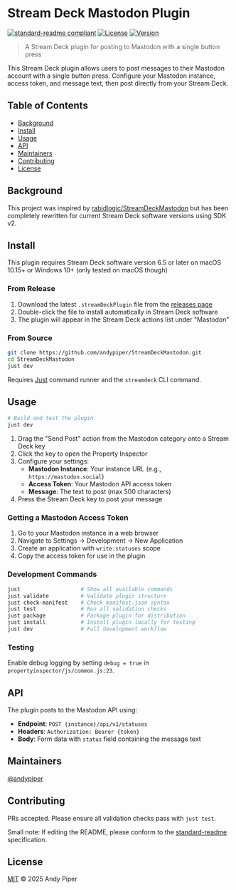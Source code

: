 # Stream Deck Mastodon Plugin

[![standard-readme compliant](https://img.shields.io/badge/readme%20style-standard-brightgreen.svg?style=flat-square)](https://github.com/RichardLitt/standard-readme)
[![License](https://img.shields.io/badge/license-MIT-blue.svg)](LICENSE)
[![Version](https://img.shields.io/badge/version-2.0.0.0-green.svg)](https://github.com/andypiper/StreamDeckMastodon)

> A Stream Deck plugin for posting to Mastodon with a single button press

This Stream Deck plugin allows users to post messages to their Mastodon account with a single button press. Configure your Mastodon instance, access token, and message text, then post directly from your Stream Deck.

## Table of Contents

- [Background](#background)
- [Install](#install)
- [Usage](#usage)
- [API](#api)
- [Maintainers](#maintainers)
- [Contributing](#contributing)
- [License](#license)

## Background

This project was inspired by [rabidlogic/StreamDeckMastodon](https://github.com/rabidlogic/StreamDeckMastodon) but has been completely rewritten for current Stream Deck software versions using SDK v2.

## Install

This plugin requires Stream Deck software version 6.5 or later on macOS 10.15+ or Windows 10+ (only tested on macOS though)

### From Release

1. Download the latest `.streamDeckPlugin` file from the [releases page](https://github.com/andypiper/StreamDeckMastodon/releases)
2. Double-click the file to install automatically in Stream Deck software
3. The plugin will appear in the Stream Deck actions list under "Mastodon"

### From Source

```bash
git clone https://github.com/andypiper/StreamDeckMastodon.git
cd StreamDeckMastodon
just dev
```

Requires [Just](https://github.com/casey/just) command runner and the `streamdeck` CLI command.

## Usage

```bash
# Build and test the plugin
just dev
```

1. Drag the "Send Post" action from the Mastodon category onto a Stream Deck key
2. Click the key to open the Property Inspector
3. Configure your settings:
   - **Mastodon Instance**: Your instance URL (e.g., `https://mastodon.social`)
   - **Access Token**: Your Mastodon API access token  
   - **Message**: The text to post (max 500 characters)
4. Press the Stream Deck key to post your message

### Getting a Mastodon Access Token

1. Go to your Mastodon instance in a web browser
2. Navigate to Settings → Development → New Application
3. Create an application with `write:statuses` scope
4. Copy the access token for use in the plugin

### Development Commands

```bash
just                   # Show all available commands
just validate          # Validate plugin structure
just check-manifest    # Check manifest.json syntax
just test              # Run all validation checks
just package           # Package plugin for distribution
just install           # Install plugin locally for testing
just dev               # Full development workflow
```

### Testing

Enable debug logging by setting `debug = true` in `propertyinspector/js/common.js:23`.

## API

The plugin posts to the Mastodon API using:

- **Endpoint**: `POST {instance}/api/v1/statuses`
- **Headers**: `Authorization: Bearer {token}`
- **Body**: Form data with `status` field containing the message text

## Maintainers

[@andypiper](https://github.com/andypiper)

## Contributing

PRs accepted. Please ensure all validation checks pass with `just test`.

Small note: If editing the README, please conform to the [standard-readme](https://github.com/RichardLitt/standard-readme) specification.

## License

[MIT](LICENSE) © 2025 Andy Piper
